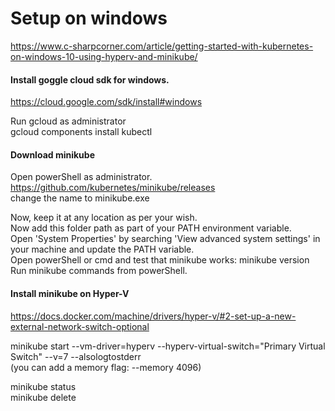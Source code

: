 # Setup on windows
https://www.c-sharpcorner.com/article/getting-started-with-kubernetes-on-windows-10-using-hyperv-and-minikube/  

#### Install goggle cloud sdk for windows.  
https://cloud.google.com/sdk/install#windows  

Run gcloud as administrator  
gcloud components install kubectl  

#### Download minikube 
Open powerShell as administrator.   
https://github.com/kubernetes/minikube/releases  
change the name to minikube.exe  

Now, keep it at any location as per your wish.  
Now add this folder path as part of your PATH environment variable.  
Open 'System Properties' by searching 'View advanced system settings' in your machine and update the PATH variable.  
Open powerShell or cmd and test that minikube works: minikube version  
Run minikube commands from powerShell.  

#### Install minikube on Hyper-V
https://docs.docker.com/machine/drivers/hyper-v/#2-set-up-a-new-external-network-switch-optional  

minikube start --vm-driver=hyperv --hyperv-virtual-switch="Primary Virtual Switch" --v=7 --alsologtostderr  
(you can add a memory flag: --memory 4096)  

minikube status  
minikube delete  
